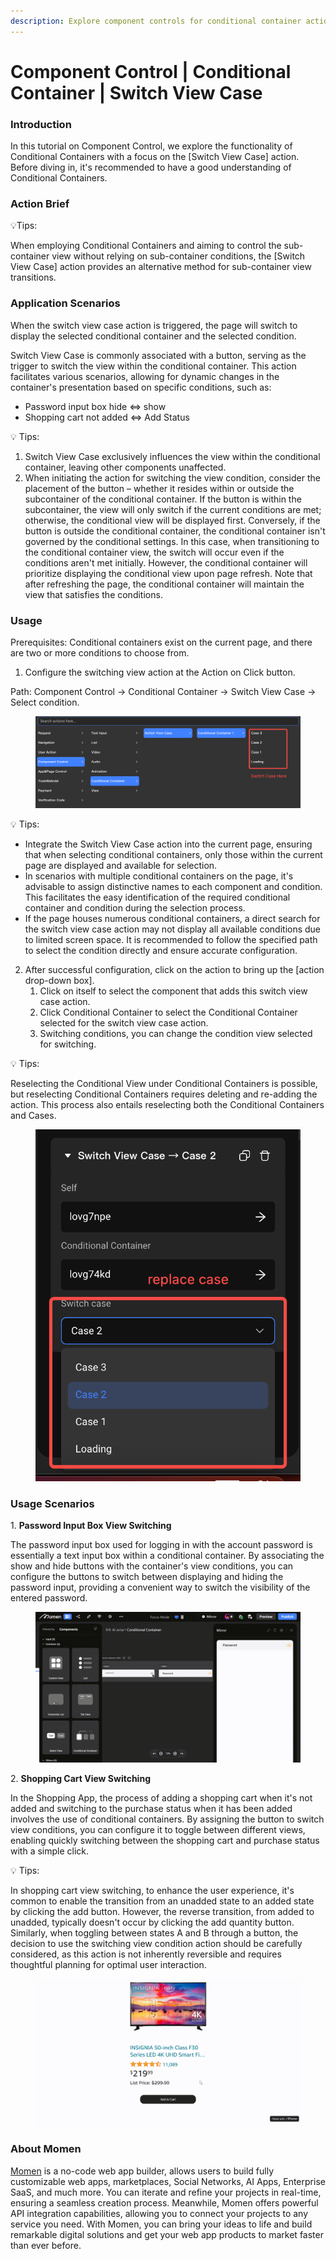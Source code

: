 ```yaml
---
description: Explore component controls for conditional container actions in Momen.
---
```


# Component Control | Conditional Container | Switch View Case

### **Introduction**

In this tutorial on Component Control, we explore the functionality of Conditional Containers with a focus on the \[Switch View Case] action. Before diving in, it's recommended to have a good understanding of Conditional Containers.

### **Action Brief**

💡Tips:

When employing Conditional Containers and aiming to control the sub-container view without relying on sub-container conditions, the \[Switch View Case] action provides an alternative method for sub-container view transitions.

### **Application Scenarios**&#x20;

When the switch view case action is triggered, the page will switch to display the selected conditional container and the selected condition.

Switch View Case is commonly associated with a button, serving as the trigger to switch the view within the conditional container. This action facilitates various scenarios, allowing for dynamic changes in the container's presentation based on specific conditions, such as:

* Password input box hide ⇔ show
* Shopping cart not added ⇔ Add Status

💡 Tips:

1. Switch View Case exclusively influences the view within the conditional container, leaving other components unaffected.
2. When initiating the action for switching the view condition, consider the placement of the button – whether it resides within or outside the subcontainer of the conditional container. If the button is within the subcontainer, the view will only switch if the current conditions are met; otherwise, the conditional view will be displayed first. Conversely, if the button is outside the conditional container, the conditional container isn't governed by the conditional settings. In this case, when transitioning to the conditional container view, the switch will occur even if the conditions aren't met initially. However, the conditional container will prioritize displaying the conditional view upon page refresh. Note that after refreshing the page, the conditional container will maintain the view that satisfies the conditions.

### **Usage**

Prerequisites: Conditional containers exist on the current page, and there are two or more conditions to choose from.

1. Configure the switching view action at the Action on Click button.

Path: Component Control → Conditional Container → Switch View Case → Select condition.

<figure><img src="../../.gitbook/assets/0 (38).png" alt="The path of using Switch View Case."><figcaption></figcaption></figure>

💡 Tips:

* Integrate the Switch View Case action into the current page, ensuring that when selecting conditional containers, only those within the current page are displayed and available for selection.
* In scenarios with multiple conditional containers on the page, it's advisable to assign distinctive names to each component and condition. This facilitates the easy identification of the required conditional container and condition during the selection process.
* If the page houses numerous conditional containers, a direct search for the switch view case action may not display all available conditions due to limited screen space. It is recommended to follow the specified path to select the condition directly and ensure accurate configuration.

2. After successful configuration, click on the action to bring up the \[action drop-down box].
   1. Click on itself to select the component that adds this switch view case action.
   2. Click Conditional Container to select the Conditional Container selected for the switch view case action.
   3. Switching conditions, you can change the condition view selected for switching.

💡 Tips:

Reselecting the Conditional View under Conditional Containers is possible, but reselecting Conditional Containers requires deleting and re-adding the action. This process also entails reselecting both the Conditional Containers and Cases.

<figure><img src="../../.gitbook/assets/1 (77).png" alt="Re-selection of cases."><figcaption></figcaption></figure>

### **Usage Scenarios**

1\. **Password Input Box View Switching**

The password input box used for logging in with the account password is essentially a text input box within a conditional container. By associating the show and hide buttons with the container's view conditions, you can configure the buttons to switch between displaying and hiding the password input, providing a convenient way to switch the visibility of the entered password.

<figure><img src="../../.gitbook/assets/2 (64).png" alt="Password input box view switching."><figcaption></figcaption></figure>

2\. **Shopping Cart View Switching**

In the Shopping App, the process of adding a shopping cart when it's not added and switching to the purchase status when it has been added involves the use of conditional containers. By assigning the button to switch view conditions, you can configure it to toggle between different views, enabling quickly switching between the shopping cart and purchase status with a simple click.

💡 Tips:

In shopping cart view switching, to enhance the user experience, it's common to enable the transition from an unadded state to an added state by clicking the add button. However, the reverse transition, from added to unadded, typically doesn't occur by clicking the add quantity button. Similarly, when toggling between states A and B through a button, the decision to use the switching view condition action should be carefully considered, as this action is not inherently reversible and requires thoughtful planning for optimal user interaction.

<figure><img src="../../.gitbook/assets/3 (62).png" alt="Shopping cart view switching."><figcaption></figcaption></figure>



### **About Momen​​**

[Momen](https://momen.app/?channel=blog-about) is a no-code web app builder, allows users to build fully customizable web apps, marketplaces, Social Networks, AI Apps, Enterprise SaaS, and much more. You can iterate and refine your projects in real-time, ensuring a seamless creation process. Meanwhile, Momen offers powerful API integration capabilities, allowing you to connect your projects to any service you need. With Momen, you can bring your ideas to life and build remarkable digital solutions and get your web app products to market faster than ever before.​​
